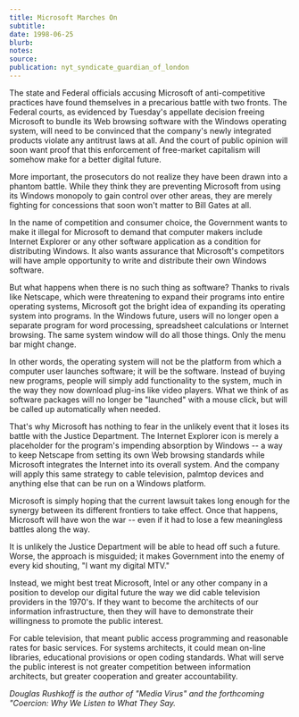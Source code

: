 ```yaml
---
title: Microsoft Marches On
subtitle:
date: 1998-06-25
blurb:
notes:
source:
publication: nyt_syndicate_guardian_of_london
---
```


The state and Federal officials accusing Microsoft of anti-competitive practices have found themselves in a precarious battle with two fronts. The Federal courts, as evidenced by Tuesday's appellate decision freeing Microsoft to bundle its Web browsing software with the Windows operating system, will need to be convinced that the company's newly integrated products violate any antitrust laws at all. And the court of public opinion will soon want proof that this enforcement of free-market capitalism will somehow make for a better digital future.

More important, the prosecutors do not realize they have been drawn into a phantom battle. While they think they are preventing Microsoft from using its Windows monopoly to gain control over other areas, they are merely fighting for concessions that soon won't matter to Bill Gates at all.

In the name of competition and consumer choice, the Government wants to make it illegal for Microsoft to demand that computer makers include Internet Explorer or any other software application as a condition for distributing Windows. It also wants assurance that Microsoft's competitors will have ample opportunity to write and distribute their own Windows software.

But what happens when there is no such thing as software? Thanks to rivals like Netscape, which were threatening to expand their programs into entire operating systems, Microsoft got the bright idea of expanding its operating system into programs. In the Windows future, users will no longer open a separate program for word processing, spreadsheet calculations or Internet browsing. The same system window will do all those things. Only the menu bar might change.

In other words, the operating system will not be the platform from which a computer user launches software; it will be the software. Instead of buying new programs, people will simply add functionality to the system, much in the way they now download plug-ins like video players. What we think of as software packages will no longer be "launched" with a mouse click, but will be called up automatically when needed.

That's why Microsoft has nothing to fear in the unlikely event that it loses its battle with the Justice Department. The Internet Explorer icon is merely a placeholder for the program's impending absorption by Windows -- a way to keep Netscape from setting its own Web browsing standards while Microsoft integrates the Internet into its overall system. And the company will apply this same strategy to cable television, palmtop devices and anything else that can be run on a Windows platform.

Microsoft is simply hoping that the current lawsuit takes long enough for the synergy between its different frontiers to take effect. Once that happens, Microsoft will have won the war -- even if it had to lose a few meaningless battles along the way.

It is unlikely the Justice Department will be able to head off such a future. Worse, the approach is misguided; it makes Government into the enemy of every kid shouting, "I want my digital MTV."

Instead, we might best treat Microsoft, Intel or any other company in a position to develop our digital future the way we did cable television providers in the 1970's. If they want to become the architects of our information infrastructure, then they will have to demonstrate their willingness to promote the public interest.

For cable television, that meant public access programming and reasonable rates for basic services. For systems architects, it could mean on-line libraries, educational provisions or open coding standards. What will serve the public interest is not greater competition between information architects, but greater cooperation and greater accountability.

_Douglas Rushkoff is the author of "Media Virus" and the forthcoming "Coercion: Why We Listen to What They Say._
